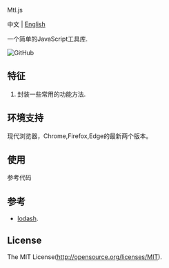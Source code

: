 Mtl.js

中文 | [English](README.md)

一个简单的JavaScript工具库.

![GitHub](https://img.shields.io/github/license/Srooter/Mtl-js)

## 特征

1. 封装一些常用的功能方法.

## 环境支持

现代浏览器，Chrome,Firefox,Edge的最新两个版本。

## 使用

参考代码

## 参考

- [lodash](https://github.com/lodash/lodash).

## License

The MIT License(http://opensource.org/licenses/MIT).
